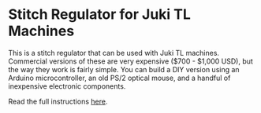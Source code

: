# Stitch Regulator for Juki TL Machines

This is a stitch regulator that can be used with Juki TL machines. Commercial versions of these are very expensive ($700 - $1,000 USD), but the way they work is fairly simple. You can build a DIY version using an Arduino microcontroller, an old PS/2 optical mouse, and a handful of inexpensive electronic components.

Read the full instructions [here](https://stitchtheplanet.com/stitchreg).

